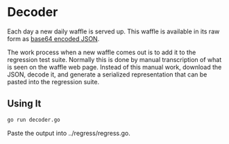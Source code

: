 # Decoder

Each day a new daily waffle is served up. This waffle is available in its raw form as [base64 encoded JSON](https://wafflegame.net/daily1.txt).

The work process when a new waffle comes out is to add it to the regression test suite. Normally this is done by manual transcription of what is seen on the waffle web page. Instead of this manual work, download the JSON, decode it, and generate a serialized representation that can be pasted into the regression suite.

## Using It

```zsh
go run decoder.go
```

Paste the output into ../regress/regress.go.

